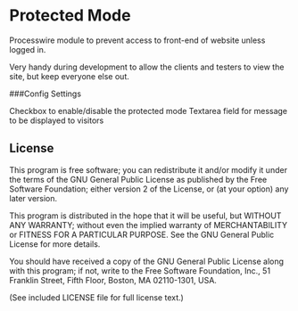 Protected Mode
================

Processwire module to prevent access to front-end of website unless logged in.

Very handy during development to allow the clients and testers to view the site, but keep everyone else out.

###Config Settings

Checkbox to enable/disable the protected mode
Textarea field for message to be displayed to visitors


## License

This program is free software; you can redistribute it and/or
modify it under the terms of the GNU General Public License
as published by the Free Software Foundation; either version 2
of the License, or (at your option) any later version.

This program is distributed in the hope that it will be useful,
but WITHOUT ANY WARRANTY; without even the implied warranty of
MERCHANTABILITY or FITNESS FOR A PARTICULAR PURPOSE.  See the
GNU General Public License for more details.

You should have received a copy of the GNU General Public License
along with this program; if not, write to the Free Software
Foundation, Inc., 51 Franklin Street, Fifth Floor, Boston, MA  02110-1301, USA.

(See included LICENSE file for full license text.)